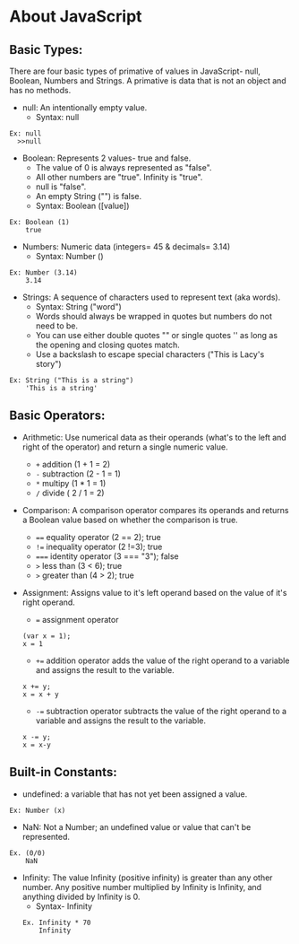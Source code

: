 # About JavaScript

## Basic Types:
There are four basic types of primative of values in JavaScript- null, Boolean, Numbers and Strings. A primative is data that is not an object and has no methods.

- null: An intentionally empty value.
    - Syntax: null
```
Ex: null
  >>null
```

- Boolean: Represents 2 values- true and false.
   - The value of 0 is always represented as "false".
    - All other numbers are "true". Infinity is "true".
    - null is "false".
    - An empty String ("") is false.
    - Syntax: Boolean ([value])
```
Ex: Boolean (1)
    true
```
- Numbers: Numeric data (integers= 45 & decimals= 3.14)
    - Syntax: Number ()
```
Ex: Number (3.14)
    3.14
```
- Strings: A sequence of characters used to represent text (aka words).
   - Syntax: String ("word")
   - Words should always be wrapped in quotes but numbers do not need to be.
    - You can use either double quotes "" or single quotes '' as long as the opening and closing quotes match.
    - Use a backslash to escape special characters ("This is Lacy\'s story")
```
Ex: String ("This is a string")
    'This is a string'
```
## Basic Operators:
- Arithmetic: Use numerical data as their operands (what's to the left and right of the operator) and return a single numeric value.
    - `+` addition (1 + 1 = 2)
    - `-` subtraction (2 - 1 = 1)
    - `*` multipy (1 * 1 = 1)
    - `/` divide ( 2 / 1 = 2)

- Comparison: A comparison operator compares its operands and returns a Boolean value based on whether the comparison is true.
    - `==` equality operator (2 == 2); true
    - `!=` inequality operator (2 !=3); true
    - `===` identity operator (3 === "3"); false
    - `>` less than (3 < 6); true
    - `>` greater than (4 > 2); true

- Assignment: Assigns value to it's left operand based on the value of it's right operand.
    - `=` assignment operator 
    ```
    (var x = 1);
    x = 1
    ```
    - `+=` addition operator adds the value of the right operand to a variable and assigns the result to the variable.
    ```
    x += y;
    x = x + y
    ```
    - `-=` subtraction operator subtracts the value of the right operand to a variable and assigns the result to the variable.
    ```
    x -= y;
    x = x-y
    ```


## Built-in Constants:
- undefined: a variable that has not yet been assigned a value.
```
Ex: Number (x)
```

- NaN: Not a Number; an undefined value or value that can't be represented.
```
Ex. (0/0)
    NaN
```

- Infinity: The value Infinity (positive infinity) is greater than any other number. Any positive number multiplied by Infinity is Infinity, and anything divided by Infinity is 0.
    - Syntax- Infinity
    ```
    Ex. Infinity * 70
        Infinity
    ```
